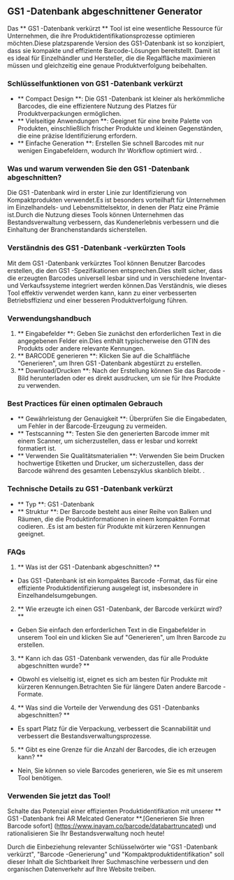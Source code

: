 ## GS1 -Datenbank abgeschnittener Generator

Das ** GS1 -Datenbank verkürzt ** Tool ist eine wesentliche Ressource für Unternehmen, die ihre Produktidentifikationsprozesse optimieren möchten.Diese platzsparende Version des GS1-Datenbank ist so konzipiert, dass sie kompakte und effiziente Barcode-Lösungen bereitstellt. Damit ist es ideal für Einzelhändler und Hersteller, die die Regalfläche maximieren müssen und gleichzeitig eine genaue Produktverfolgung beibehalten.

### Schlüsselfunktionen von GS1 -Datenbank verkürzt
- ** Compact Design **: Die GS1 -Datenbank ist kleiner als herkömmliche Barcodes, die eine effizientere Nutzung des Platzes für Produktverpackungen ermöglichen.
- ** Vielseitige Anwendungen **: Geeignet für eine breite Palette von Produkten, einschließlich frischer Produkte und kleinen Gegenständen, die eine präzise Identifizierung erfordern.
- ** Einfache Generation **: Erstellen Sie schnell Barcodes mit nur wenigen Eingabefeldern, wodurch Ihr Workflow optimiert wird.
.

### Was und warum verwenden Sie den GS1 -Datenbank abgeschnitten?
Die GS1 -Datenbank wird in erster Linie zur Identifizierung von Kompaktprodukten verwendet.Es ist besonders vorteilhaft für Unternehmen im Einzelhandels- und Lebensmittelsektor, in denen der Platz eine Prämie ist.Durch die Nutzung dieses Tools können Unternehmen das Bestandsverwaltung verbessern, das Kundenerlebnis verbessern und die Einhaltung der Branchenstandards sicherstellen.

### Verständnis des GS1 -Datenbank -verkürzten Tools
Mit dem GS1 -Datenbank verkürztes Tool können Benutzer Barcodes erstellen, die den GS1 -Spezifikationen entsprechen.Dies stellt sicher, dass die erzeugten Barcodes universell lesbar sind und in verschiedene Inventar- und Verkaufssysteme integriert werden können.Das Verständnis, wie dieses Tool effektiv verwendet werden kann, kann zu einer verbesserten Betriebsffizienz und einer besseren Produktverfolgung führen.

### Verwendungshandbuch
1. ** Eingabefelder **: Geben Sie zunächst den erforderlichen Text in die angegebenen Felder ein.Dies enthält typischerweise den GTIN des Produkts oder andere relevante Kennungen.
2. ** BARCODE generieren **: Klicken Sie auf die Schaltfläche "Generieren", um Ihren GS1 -Datenbank abgestürzt zu erstellen.
3. ** Download/Drucken **: Nach der Erstellung können Sie das Barcode -Bild herunterladen oder es direkt ausdrucken, um sie für Ihre Produkte zu verwenden.

### Best Practices für einen optimalen Gebrauch
- ** Gewährleistung der Genauigkeit **: Überprüfen Sie die Eingabedaten, um Fehler in der Barcode-Erzeugung zu vermeiden.
- ** Testscanning **: Testen Sie den generierten Barcode immer mit einem Scanner, um sicherzustellen, dass er lesbar und korrekt formatiert ist.
- ** Verwenden Sie Qualitätsmaterialien **: Verwenden Sie beim Drucken hochwertige Etiketten und Drucker, um sicherzustellen, dass der Barcode während des gesamten Lebenszyklus skanblich bleibt.
.

### Technische Details zu GS1 -Datenbank verkürzt
- ** Typ **: GS1 -Datenbank
- ** Struktur **: Der Barcode besteht aus einer Reihe von Balken und Räumen, die die Produktinformationen in einem kompakten Format codieren.
.Es ist am besten für Produkte mit kürzeren Kennungen geeignet.

### FAQs

1. ** Was ist der GS1 -Datenbank abgeschnitten? **
- Das GS1 -Datenbank ist ein kompaktes Barcode -Format, das für eine effiziente Produktidentifizierung ausgelegt ist, insbesondere in Einzelhandelsumgebungen.

2. ** Wie erzeugte ich einen GS1 -Datenbank, der Barcode verkürzt wird? **
- Geben Sie einfach den erforderlichen Text in die Eingabefelder in unserem Tool ein und klicken Sie auf "Generieren", um Ihren Barcode zu erstellen.

3. ** Kann ich das GS1 -Datenbank verwenden, das für alle Produkte abgeschnitten wurde? **
- Obwohl es vielseitig ist, eignet es sich am besten für Produkte mit kürzeren Kennungen.Betrachten Sie für längere Daten andere Barcode -Formate.

4. ** Was sind die Vorteile der Verwendung des GS1 -Datenbanks abgeschnitten? **
- Es spart Platz für die Verpackung, verbessert die Scannabilität und verbessert die Bestandsverwaltungsprozesse.

5. ** Gibt es eine Grenze für die Anzahl der Barcodes, die ich erzeugen kann? **
- Nein, Sie können so viele Barcodes generieren, wie Sie es mit unserem Tool benötigen.

### Verwenden Sie jetzt das Tool!
Schalte das Potenzial einer effizienten Produktidentifikation mit unserer ** GS1 -Datenbank frei AR Melcated Generator **.[Generieren Sie Ihren Barcode sofort] (https://www.inayam.co/barcode/databartruncated) und rationalisieren Sie Ihr Bestandsverwaltung noch heute!

Durch die Einbeziehung relevanter Schlüsselwörter wie "GS1 -Datenbank verkürzt", "Barcode -Generierung" und "Kompaktproduktidentifikation" soll dieser Inhalt die Sichtbarkeit Ihrer Suchmaschine verbessern und den organischen Datenverkehr auf Ihre Website treiben.